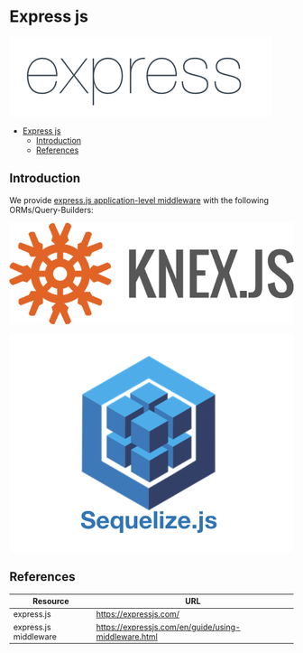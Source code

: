 # Express js

![](../../images/express_js-logo.png)

- [Express js](#express-js)
  - [Introduction](#introduction)
  - [References](#references)

## Introduction

We provide [express.js application-level middleware](https://expressjs.com/en/guide/using-middleware.html#middleware.application) with the following ORMs/Query-Builders:

[![](../../images/knex-logo.png)](knex)

[![](../../images/sequelize-logo.png)](sequelize)


<style>
    img[src*='/knex-logo.png'], img[src*='/sequelize-logo.png'] {
        max-width: 40%;
        float: left;
        margin: 0 2%;
        max-height:50%
    }
     img[src*='/sequelize-logo.png'] {
        float:none;
        clear:right;    
    }
</style>


## References

Resource|URL
---|---
express.js|<https://expressjs.com/>
express.js middleware|<https://expressjs.com/en/guide/using-middleware.html>
